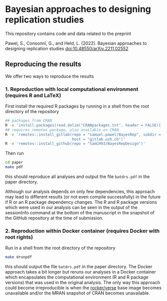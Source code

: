 # Bayesian approaches to designing replication studies

This repository contains code and data related to the preprint

Pawel, S., Consonni, G., and Held, L. (2022). Bayesian approaches to designing
replication studies
[doi:10.48550/arXiv.2211.02552](https://doi.org/10.48550/arXiv.2211.02552)

## Reproducing the results

We offer two ways to reproduce the results

### 1. Reproduction with local computational environment (requires R and LaTeX)

First install the required R packages by running in a shell from the root
directory of the repository

``` sh
## packages from CRAN
R -e 'install.packages(read.delim("CRANpackages.txt", header = FALSE)[,1])'
## requires remotes package, also available on CRAN
R -e 'remotes::install_gitlab(repo = "samuel.pawel/BayesRep", subdir = "pkg",
                              host = "gitlab.uzh.ch")'
R -e 'remotes::install_github(repo = "SamCH93/BayesRepDesign")'
```

Then run

``` sh
cd paper
make pdf
```

this should reproduce all analyses and output the file `batdrs.pdf` in the paper
directory.

Although our analysis depends on only few dependencies, this approach may lead
to different results (or not even compile successfully) in the future if R or an
R package dependency changes. The R and R package versions which were used in
our analysis can be seen in the output of the sessionInfo command at the bottom
of the manuscript in the snapshot of the GitHub repository at the time of
submission.

### 2. Reproduction within Docker container (requires Docker with root rights)

Run in a shell from the root directory of the repository

``` sh
make drunpdf
```

this should output the file `batdrs.pdf` in the paper directory. The Docker
approach takes a bit longer but reruns our analyses in a Docker container which
encapsulates the computational environment (R and R package versions) that was
used in the original analysis. The only way this approach could become
irreproducible is when the [rocker/verse](https://hub.docker.com/r/rocker/verse)
base image becomes unavailable and/or the MRAN snapshot of CRAN becomes
unavailable.
